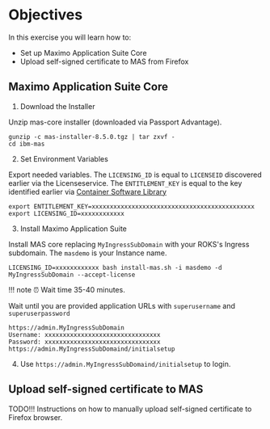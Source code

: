 # Objectives
In this exercise you will learn how to:

*  Set up Maximo Application Suite Core
*  Upload self-signed certificate to MAS from Firefox

## Maximo Application Suite Core

1. Download the Installer

Unzip mas-core installer (downloaded via Passport Advantage).
```shell
gunzip -c mas-installer-8.5.0.tgz | tar zxvf -
cd ibm-mas
```

2. Set Environment Variables

Export needed variables. The `LICENSING_ID` is equal to `LICENSEID` discovered earlier via the Licenseservice. The `ENTITLEMENT_KEY` is equal to the key identified earlier via [Container Software Library](https://myibm.ibm.com/products-services/containerlibrary)
```shell
export ENTITLEMENT_KEY=xxxxxxxxxxxxxxxxxxxxxxxxxxxxxxxxxxxxxxxxxxxxx
export LICENSING_ID=xxxxxxxxxxxx
```

3. Install Maximo Application Suite

Install MAS core replacing `MyIngressSubDomain` with your ROKS's Ingress subdomain. The `masdemo` is your Instance name.
```shell
LICENSING_ID=xxxxxxxxxxxx bash install-mas.sh -i masdemo -d MyIngressSubDomain --accept-license
```

!!! note
⏰ Wait time 35-40 minutes.

Wait until you are provided application URLs with `superusername` and `superuserpassword` 
```console
https://admin.MyIngressSubDomain
Username: xxxxxxxxxxxxxxxxxxxxxxxxxxxxxxxx
Password: xxxxxxxxxxxxxxxxxxxxxxxxxxxxxxxx
https://admin.MyIngressSubDomaind/initialsetup
```

4.  Use `https://admin.MyIngressSubDomaind/initialsetup` to login.

## Upload self-signed certificate to MAS

TODO!!!  Instructions on how to manually upload self-signed certificate to Firefox browser.
